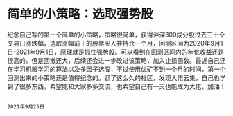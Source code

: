 # 简单的小策略：选取强势股

纪念自己写的第一个简单的小策略，策略很简单，获得沪深300成分股过去三十个交易日涨跌幅，选取涨幅前十的股票买入并持仓一个月，回测区间为2020年9月1日-2021年9月1日，原理就是抓住强势股。可以看到在回测区间内的年化收益还是很高的。但是回撤还大，后续还会进一步改进该策略，加入止损函数。最近自己还在学习机器学习的算法以及多因子选股，不过使用优矿不到一个月的时间，第一个回测出来的小策略还是值得纪念的。逛了这么久的社区，发现大佬云集，自己也学到了很多东西，希望能和大家多多交流，也希望自己有一天也能成为大佬，加油！
                                                                       
                                                                       2021年9月25日